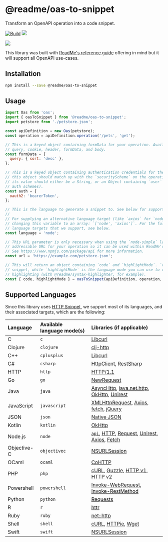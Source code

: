# @readme/oas-to-snippet

Transform an OpenAPI operation into a code snippet.

[![Build](https://github.com/readmeio/oas-to-snippet/workflows/CI/badge.svg)](https://github.com/readmeio/oas-to-snippet/) [![](https://img.shields.io/npm/v/@readme/oas-to-snippet)](https://npm.im/@readme/oas-to-snippet)

[![](https://d3vv6lp55qjaqc.cloudfront.net/items/1M3C3j0I0s0j3T362344/Untitled-2.png)](https://readme.io)

This library was built with [ReadMe's reference guide](https://readme.com/documentation) offering in mind but it will support all OpenAPI use-cases.

## Installation

```sh
npm install --save @readme/oas-to-snippet
```

## Usage

```js
import Oas from 'oas';
import { oasToSnippet } from '@readme/oas-to-snippet';
import petstore from './petstore.json';

const apiDefinition = new Oas(petstore);
const operation = apiDefinition.operation('/pets', 'get');

// This is a keyed object containing formData for your operation. Available keys are: path,
// query, cookie, header, formData, and body.
const formData = {
  query: { sort: 'desc' },
};

// This is a keyed object containing authentication credentials for the operation. The keys for
// this object should match up with the `securityScheme` on the operation you're accessing, and
// its value should either be a String, or an Object containing `user` and/or `pass` (for Basic
// auth schemes).
const auth = {
  oauth2: 'bearerToken',
};

// This is the language to generate a snippet to. See below for supported languages.
//
// For supplying an alternative language target (like `axios` for `node`), you can do so by
// changing this variable to an array: `['node', 'axios']`. For the full list of alternative
// language targets that we support, see below.
const language = 'node';

// This URL parameter is only necessary when using the `node-simple` language and it should be an
// addressable URL for your operation so it can be used within ReadMe's OpenAPI auto SDK package.
// See https://www.npmjs.com/package/api for more information.
const url = 'https://example.com/petstore.json';

// This will return an object containing `code` and `highlightMode`. `code` is the generated code
// snippet, while `highlightMode` is the language mode you can use to render it for syntax
// highlighting (with @readme/syntax-highlighter, for example).
const { code, highlightMode } = oasToSnippet(apiDefinition, operation, formData, auth, language, url);
```

## Supported Languages

Since this library uses [HTTP Snippet](https://github.com/Kong/httpsnippet), we support most of its languages, and their associated targets, which are the following:

<!--
To regenerate the table below, run the following:

npm run build && node bin/generate-target-markdown-table.js
 -->

<!-- prettier-ignore-start -->
| Language | Available language mode(s) | Libraries (if applicable)
| :---- | :---- | :---- |
| C | `c` | [Libcurl](http://curl.haxx.se/libcurl)
| Clojure | `clojure` | [clj-http](https://github.com/dakrone/clj-http)
| C++ | `cplusplus` | [Libcurl](http://curl.haxx.se/libcurl)
| C# | `csharp` | [HttpClient](https://docs.microsoft.com/en-us/dotnet/api/system.net.http.httpclient), [RestSharp](http://restsharp.org/)
| HTTP | `http` | [HTTP/1.1](https://tools.ietf.org/html/rfc7230)
| Go | `go` | [NewRequest](http://golang.org/pkg/net/http/#NewRequest)
| Java | `java` | [AsyncHttp](https://github.com/AsyncHttpClient/async-http-client), [java.net.http](https://openjdk.java.net/groups/net/httpclient/intro.html), [OkHttp](http://square.github.io/okhttp/), [Unirest](http://unirest.io/java.html)
| JavaScript | `javascript` | [XMLHttpRequest](https://developer.mozilla.org/en-US/docs/Web/API/XMLHttpRequest), [Axios](https://github.com/axios/axios), [fetch](https://developer.mozilla.org/en-US/docs/Web/API/Fetch_API/Using_Fetch), [jQuery](http://api.jquery.com/jquery.ajax/)
| JSON | `json` | [Native JSON](https://www.json.org/json-en.html)
| Kotlin | `kotlin` | [OkHttp](http://square.github.io/okhttp/)
| Node.js | `node` | [`api`](https://api.readme.dev), [HTTP](http://nodejs.org/api/http.html#http_http_request_options_callback), [Request](https://github.com/request/request), [Unirest](http://unirest.io/nodejs.html), [Axios](https://github.com/axios/axios), [Fetch](https://github.com/bitinn/node-fetch)
| Objective-C | `objectivec` | [NSURLSession](https://developer.apple.com/library/mac/documentation/Foundation/Reference/NSURLSession_class/index.html)
| OCaml | `ocaml` | [CoHTTP](https://github.com/mirage/ocaml-cohttp)
| PHP | `php` | [cURL](http://php.net/manual/en/book.curl.php), [Guzzle](http://docs.guzzlephp.org/en/stable/), [HTTP v1](http://php.net/manual/en/book.http.php), [HTTP v2](http://devel-m6w6.rhcloud.com/mdref/http)
| Powershell | `powershell` | [Invoke-WebRequest](https://docs.microsoft.com/en-us/powershell/module/Microsoft.PowerShell.Utility/Invoke-WebRequest), [Invoke-RestMethod](https://docs.microsoft.com/en-us/powershell/module/Microsoft.PowerShell.Utility/Invoke-RestMethod)
| Python | `python` | [Requests](http://docs.python-requests.org/en/latest/api/#requests.request)
| R | `r` | [httr](https://cran.r-project.org/web/packages/httr/vignettes/quickstart.html)
| Ruby | `ruby` | [net::http](http://ruby-doc.org/stdlib-2.2.1/libdoc/net/http/rdoc/Net/HTTP.html)
| Shell | `shell` | [cURL](http://curl.haxx.se/), [HTTPie](http://httpie.org/), [Wget](https://www.gnu.org/software/wget/)
| Swift | `swift` | [NSURLSession](https://developer.apple.com/library/mac/documentation/Foundation/Reference/NSURLSession_class/index.html)
<!-- prettier-ignore-end -->
